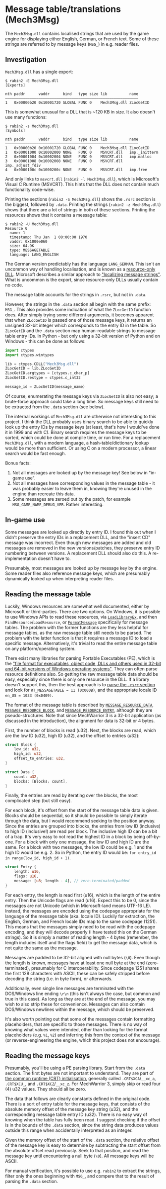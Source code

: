 # Message table/translations (Mech3Msg)

The `Mech3Msg.dll` contains localised strings that are used by the game engine for displaying either English, German, or French text. Some of these strings are referred to by message keys (`MSG_`) in e.g. reader files.

## Investigation

`Mech3Msg.dll` has a single export:

```console
$ rabin2 -E Mech3Msg.dll
[Exports]

nth paddr      vaddr      bind   type size lib          name
――――――――――――――――――――――――――――――――――――――――――――――――――――――――――――
1   0x00000b20 0x10001720 GLOBAL FUNC 0    Mech3Msg.dll ZLocGetID
```

This is somewhat unusual for a DLL that is ~120 KB in size. It also doesn't use many functions:

```console
$ rabin2 -s Mech3Msg.dll
[Symbols]

nth paddr      vaddr      bind   type size lib          name
――――――――――――――――――――――――――――――――――――――――――――――――――――――――――――
1   0x00000b20 0x10001720 GLOBAL FUNC 0    Mech3Msg.dll ZLocGetID
1   0x00001000 0x10002000 NONE   FUNC 0    MSVCRT.dll   imp._initterm
2   0x00001004 0x10002004 NONE   FUNC 0    MSVCRT.dll   imp.malloc
3   0x00001008 0x10002008 NONE   FUNC 0    MSVCRT.dll   imp._adjust_fdiv
4   0x0000100c 0x1000200c NONE   FUNC 0    MSVCRT.dll   imp.free
```

And only links to `msvcrt.dll` (`rabin2 -l Mech3Msg.dll`), which is Microsoft's Visual C Runtime (MSVCRT). This hints that the DLL does not contain much functionality code-wise.

Printing the sections (`rabin2 -S Mech3Msg.dll`) shows the `.rsrc` section is the biggest, followed by `.data`. Printing the strings (`rabin2 -z Mech3Msg.dll`) shows that there are a lot of strings in both of these sections. Printing the resources shows that it contains a message table:

```console
$ rabin2 -U Mech3Msg.dll
Resource 0
  name: 1
  timestamp: Thu Jan  1 00:00:00 1970
  vaddr: 0x1000e060
  size: 64.9K
  type: MESSAGETABLE
  language: LANG_ENGLISH
```

The German version predictably has the language `LANG_GERMAN`. This isn't an uncommon way of handling localisation, and is known as a [resource-only DLL](https://docs.microsoft.com/en-us/cpp/build/creating-a-resource-only-dll). Microsoft describes a similar approach to ["localizing message strings"](https://docs.microsoft.com/en-us/windows/win32/wes/localizing-message-strings). What is uncommon is the export, since resource-only DLLs usually contain no code.

The message table accounts for the strings in `.rsrc`, but not in `.data`.

However, the strings in the `.data` section all begin with the same prefix: `MSG_`. This also provides some indication of what the `ZLocGetID` function does. After simply trying some different arguments, it becomes apparent that when `ZLocGetID` is passed one of those message keys, it returns an unsigned 32-bit integer which corresponds to the entry ID in the table. So `ZLocGetID` and the `.data` section map human-readable strings to message table entry IDs. In Python - but only using a 32-bit version of Python and on Windows - this can be done as follows:

```python
import ctypes
import ctypes.wintypes

lib = ctypes.CDLL("Mech3Msg.dll")
ZLocGetID = lib.ZLocGetID
ZLocGetID.argtypes = [ctypes.c_char_p]
ZLocGetID.restype = ctypes.c_int32

message_id = ZLocGetID(message_name)
```

Of course, enumerating the message keys via `ZLocGetID` is also not easy; a brute-force approach could take a long time. So message keys still need to be extracted from the `.data` section (see below).

The internal workings of `Mech3Msg.dll` are otherwise not interesting to this project. I think the DLL probably uses binary search to be able to quickly look up the entry IDs by message keys (at least, that's how I would've done it in 1999 and with C). Binary search requires the message keys to be sorted, which could be done at compile time, or run time. For a replacement `Mech3Msg.dll`, with a modern language, a hash-table/dictionary lookup would be more than sufficient. Or using C on a modern processor, a linear search would be fast enough.

Bonus facts:

1. Not all messages are looked up by the message key! See below in "in-game use".
1. Not all messages have corresponding values in the message table - it was probably easier to leave them in, knowing they're unused in the engine than recreate this data.
1. Some messages are zeroed out by the patch, for example `MSG_GAME_NAME_DEBUG_VER`. Rather interesting.

## In-game use

Some messages are looked up directly by entry ID. I found this out when I didn't preserve the entry IDs in a replacement DLL, and the "insert CD" message was incorrect. Even though new messages are added and old messages are removed in the new versions/patches, they preserve entry ID numbering between versions. A replacement DLL should also do this. A re-implementation doesn't have to.

Presumably, most messages are looked up by message key by the engine. Some reader files also reference message keys, which are presumably dynamically looked up when interpreting reader files.

## Reading the message table

Luckily, Windows resources are somewhat well documented, either by Microsoft or third-parties. There are two options. On Windows, it is possible to use Windows APIs to read these resources, via [`LoadLibraryEx`](https://docs.microsoft.com/en-us/windows/win32/api/libloaderapi/nf-libloaderapi-loadlibraryexw), and then `FindResource`/`LoadResource`, or [`FormatMessage`](https://docs.microsoft.com/en-us/windows/win32/api/winbase/nf-winbase-formatmessage) specifically for message tables. The problem with the former functions are they less helpful for message tables, as the raw message table still needs to be parsed. The problem with the latter function is that it requires a message ID to load a specific message. Alternatively, it's trivial to read the entire message table on any platform/operating system.

There exist many libraries for parsing Portable Executables (PE), which is the ["file format for executables, object code, DLLs and others used in 32-bit and 64-bit versions of Windows operating systems"](https://en.wikipedia.org/wiki/Portable_Executable). They can often parse resource definitions also. So getting the raw message table data should be easy, especially since there is only one resource in the DLL. If a library doesn't support this, then the best approach is to [parse the `.rsrc` section](https://docs.microsoft.com/en-us/windows/win32/debug/pe-format#the-rsrc-section) and look for `RT_MESSAGETABLE = 11 (0x000B)`, and the appropriate locale ID `en_US = 1033 (0x0409)`.

The format of the message table is described by [`MESSAGE_RESOURCE_DATA`](https://docs.microsoft.com/en-us/windows/win32/api/winnt/ns-winnt-message_resource_data), [`MESSAGE_RESOURCE_BLOCK`](https://docs.microsoft.com/en-us/windows/win32/api/winnt/ns-winnt-message_resource_block), and [`MESSAGE_RESOURCE_ENTRY`](https://docs.microsoft.com/en-us/windows/win32/api/winnt/ns-winnt-message_resource_entry), although they are pseudo-structures. Note that since MechWarrior 3 is a 32-bit application (as discussed in the introduction), the alignment for data is 32-bit or 4 bytes.

First, the number of blocks is read (u32). Next, the blocks are read, which are the low ID (u32), high ID (u32), and the offset to entries (u32):

```rust
struct Block {
    low_id: u32,
    high_id: u32,
    offset_to_entries: u32,
}

struct Data {
    count: u32,
    blocks: [Blocks; count],
}
```

Finally, the entries are read by iterating over the blocks, the most complicated step (but still easy).

For each block, it's offset from the start of the message table data is given. Blocks should be sequential, so it should be possible to simply iterate through the data, but I would recommend seeking to the position anyway. Since the entries are grouped into blocks, the entries from low ID (inclusive) to high ID (inclusive!) are read per block. The inclusive high ID can be a bit of a trap. It's very easy to not read the highest ID in a block by being off-by-one. For a block with only one message, the low ID and high ID are the same. For a block with two messages, the low ID could be e.g. 1 and the high ID would be e.g. 2. So in Python, the entry ID would be: `for entry_id in range(low_id, high_id + 1)`. 

```rust
struct Entry {
    length: u16,
    flags: u16,
    message: [u8; length - 4], // zero-terminated/padded
}
```

For each entry, the length is read first (u16), which is the length of the entire entry. Then the Unicode flags are read (u16). Expect this to be 0, since the messages are not Unicode (which in Microsoft-land means UTF-16 LE). Instead, the messages are encoded using the codepage appropriate for the language of the message table (aka. locale ID). Luckily for extraction, the English, German, and French locale IDs map to the same codepage (1251). This means that the messages simply need to be read with the codepage encoding, and they will decode properly (I have tested this on the German strings). So it is simply a matter of reading length - 4 bytes (remember, the length includes itself and the flags field) to get the message data, which is not quite the same as the message.

Messages are padded to be 32-bit aligned with null bytes (`\0`). Even though the length is known, messages have at least one null byte at the end (zero-terminated), presumably for C interoperability. Since codepage 1251 shares the first 128 characters with ASCII, these can be safely stripped before decoding the string (i.e. in byte form), or afterwards.

Additionally, even single line messages are terminated with the DOS/Windows line ending `\r\n` (this isn't always the case, but common and true in this case). As long as they are at the end of the message, you may wish to also strip these for convenience. Messages can also contain DOS/Windows newlines within the message, which should be preserved.

It's also worth pointing out that some of the messages contain formatting placeholders, that are specific to those messages. There is no way of knowing what values were intended, other than looking for the format placeholders (e.g. `%1`, `%2`) and inferring this from the context of the message (or reverse-engineering the engine, which this project does not encourage).

## Reading the message keys

Presumably, you'll be using a PE parsing library. Start from the `.data` section. The first bytes are not important to understand. They are part of [the common runtime (CRT) initialisation](https://docs.microsoft.com/en-us/cpp/c-runtime-library/crt-initialization), generally called `.CRT$XCA`/`__xc_a`, `.CRT$XCU_`, and `.CRT$XCZ`/`__xc_z`. For MechWarrior 3, simply skip or read four (4) u32 values. They should all be zero.

The data that follows are clearly constants defined in the original code. There is a sort of entry table for the message keys, that consists of the absolute memory offset of the message key string (u32), and the corresponding message table entry ID (u32). There is no easy way of knowing when the table has fully been read. I suggest checking if the offset is in the bounds of the `.data` section, since the string data produces values outside this range when accidentally interpreted as an integer.

Given the memory offset of the start of the `.data` section, the relative offset of the message key is easy to determine by subtracting the start offset from the absolute offset read previously. Seek to that position, and read the message key until encountering a null byte (`\0`). All message keys will be ASCII.

For manual verification, it's possible to use e.g. `rabin2` to extract the strings, filter only the ones beginning with `MSG_`, and compere that to the result of parsing the `.data` section.
